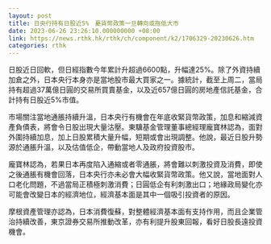 ```yaml
---
layout: post
title: 日央行持有日股近5%　憂貨幣政策一旦轉向或拖低大市
date: 2023-06-26 23:26:10.000000000 +08:00
link: https://news.rthk.hk/rthk/ch/component/k2/1706329-20230626.htm
categories: rthk
---
```


日股近日回軟，但日經指數今年累計升超過6600點，升幅達25%。除了外資持續加倉之外，日本央行本身亦是當地股市最大買家之一。據統計，截至上周二，當局持有超過37萬億日圓的交易所買賣基金，以及近657億日圓的房地產信託基金，合計持有日股近5%市值。

市場關注當地通脹持續升溫，日本央行有機會在年底收緊貨幣政策，加息和縮減資產負債表，將會令日股出現大量沽壓。東驥基金管理董事總經理龐寶林認為，面對外圍持續加息，加上日股累積大量升幅，短期或會出現調整。他說，最近日股升勢源於通脹升溫，以及估值低企，帶動當地人及政府投資股市。

龐寶林認為，若果日本再度陷入通縮或者零通脹，將會難以刺激投資及消費，即使之後通脹有機會回落，日本央行亦未必會大幅收緊貨幣政策。他又說，當地面對人口老化問題，不過當局正積極刺激消費；日圓低企有利刺激出口；地緣政局變化亦可能會改變日本的經濟地位，經濟基本面是其中一個吸引投資者的原因。

摩根資產管理亦認為，日本消費復蘇，對整體經濟基本面有支持作用，而且企業管治持續改善，東京證券交易所推動改革，亦有利提升股東回報，看好日股長遠投資機會。
